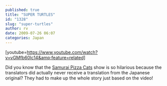 ```yaml
---
published: true
title: "SUPER TURTLES"
id: "1328"
slug: "super-turtles"
author: rv
date: 2009-07-26 06:07
categories: Japan
---
```

[youtube=https://www.youtube.com/watch?v=vGMfb60lc14&amp;feature=related]

Did you know that the <a href="https://en.wikipedia.org/wiki/Samurai_Pizza_Cats">Samurai Pizza Cats</a> show is so hilarious because the translators did actually never receive a translation from the Japanese original? They had to make up the whole story just based on the video!